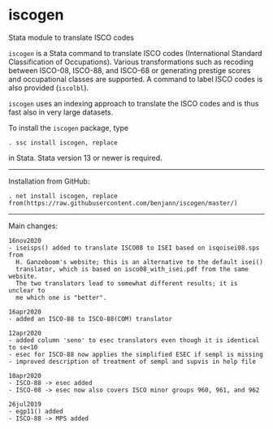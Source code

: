 # iscogen
Stata module to translate ISCO codes

`iscogen` is a Stata command to translate ISCO codes (International
Standard Classification of Occupations). Various transformations such as 
recoding between ISCO-08, ISCO-88, and ISCO-68 or generating prestige scores 
and occupational classes are supported. A command to label ISCO codes is
also provided (`iscolbl`).

`iscogen` uses an indexing approach to translate the ISCO codes and is thus
fast also in very large datasets.

To install the `iscogen` package, type

    . ssc install iscogen, replace

in Stata. Stata version 13 or newer is required.

---

Installation from GitHub:

    . net install iscogen, replace from(https://raw.githubusercontent.com/benjann/iscogen/master/)

---

Main changes:

    16nov2020
    - iseisps() added to translate ISCO08 to ISEI based on isqoisei08.sps from
      H. Ganzeboom's website; this is an alternative to the default isei()
      translator, which is based on isco08_with_isei.pdf from the same website.
      The two translators lead to somewhat different results; it is unclear to
      me which one is "better".
    
    16apr2020
    - added an ISCO-88 to ISCO-88(COM) translator
    
    12apr2020
    - added column 'seno' to esec translators even though it is identical to se<10
    - esec for ISCO-88 now applies the simplified ESEC if sempl is missing
    - improved description of treatment of sempl and supvis in help file
    
    10apr2020
    - ISCO-88 -> esec added
    - ISCO-08 -> esec now also covers ISCO minor groups 960, 961, and 962
    
    26jul2019
    - egp11() added
    - ISCO-88 -> MPS added
